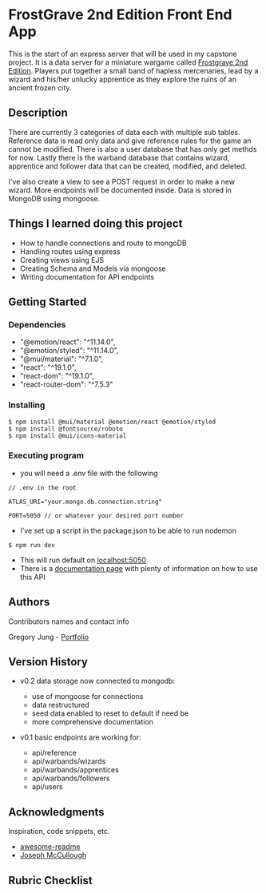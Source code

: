 # FrostGrave 2nd Edition Front End App

This is the start of an express server that will be used in my capstone project. It is a data server for a miniature wargame called [Frostgrave 2nd Edition](https://boardgamegeek.com/boardgame/317519/frostgrave-second-edition). Players put together a small band of hapless mercenaries, lead by a wizard and his/her unlucky apprentice as they explore the ruins of an ancient frozen city.

## Description

There are currently 3 categories of data each with multiple sub tables. Reference data is read only data and give reference rules for the game an cannot be modified. There is also a user database that has only get methds for now. Lastly there is the warband database that contains wizard, apprentice and follower data that can be created, modified, and deleted.

I've also create a view to see a POST request in order to make a new wizard. More endpoints will be documented inside. Data is stored in MongoDB using mongoose.

## Things I learned doing this project

- How to handle connections and route to mongoDB
- Handling routes using express
- Creating views using EJS
- Creating Schema and Models via mongoose
- Writing documentation for API endpoints

## Getting Started

### Dependencies

- "@emotion/react": "^11.14.0",
- "@emotion/styled": "^11.14.0",
- "@mui/material": "^7.1.0",
- "react": "^19.1.0",
- "react-dom": "^19.1.0",
- "react-router-dom": "^7.5.3"

### Installing

```
$ npm install @mui/material @emotion/react @emotion/styled
$ npm install @fontsource/roboto
$ npm install @mui/icons-material
```

### Executing program

- you will need a .env file with the following

```
// .env in the root

ATLAS_URI="your.mongo.db.connection.string"

PORT=5050 // or whatever your desired port number

```

- I've set up a script in the package.json to be able to run nodemon

```
$ npm run dev
```

- This will run default on [localhost:5050](http://localhost:5050/)
- There is a [documentation page](http://localhost:5050/documentation) with plenty of information on how to use this API

## Authors

Contributors names and contact info

Gregory Jung - [Portfolio](https://tenor2000.github.io/react-portfolio/)

## Version History

- v0.2 data storage now connected to mongodb:

  - use of mongoose for connections
  - data restructured
  - seed data enabled to reset to default if need be
  - more comprehensive documentation

- v0.1 basic endpoints are working for:
  - api/reference
  - api/warbands/wizards
  - api/warbands/apprentices
  - api/warbands/followers
  - api/users

## Acknowledgments

Inspiration, code snippets, etc.

- [awesome-readme](https://github.com/matiassingers/awesome-readme)
- [Joseph McCullough](https://www.josephamccullough.com/)

## Rubric Checklist
